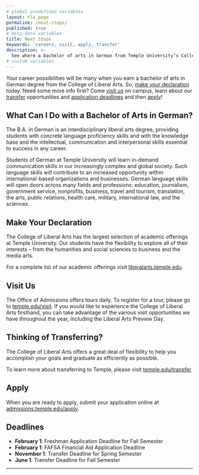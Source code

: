```yaml
---
# global predefined variables
layout: tla_page
permalink: /next-stops/
published: true
# meta-data variables
title: Next Stops
keywords: 'careers, visit, apply, transfer'
description: >-
  See where a bachelor of arts in German from Temple University’s College of Liberal Arts can take you. Visit us, learn about transfer opportunities and application deadlines, and apply.
# custom variables
---
```

Your career possibilities will be many when you earn a bachelor of arts in German degree from the College of Liberal Arts. So, [make your declaration](#make-your-declaration) today. Need some more info first? Come [visit us](#visit-us) on campus, learn about our [transfer](#thinking-about-transferring) opportunities and [application deadlines](#deadlines) and then [apply](#apply)!

## What Can I Do with a Bachelor of Arts in German?
The B.A. in German is an interdisciplinary liberal arts degree, providing students with concrete language proficiency skills and with the knowledge base and the intellectual, communication and interpersonal skills essential to success in any career.

Students of German at Temple University will learn in-demand communication skills in our increasingly complex and global society. Such language skills will contribute to an increased opportunity within international-based organizations and businesses. German language skills will open doors across many fields and professions: education, journalism, government service, nonprofits, business, travel and tourism, translation, the arts, public relations, health care, military, international law, and the sciences.

## Make Your Declaration
The College of Liberal Arts has the largest selection of  academic offerings at Temple University. Our students have the flexibility to explore all of their interests – from the humanities and social sciences to business and the media arts.   

For a complete list of our academic offerings visit [liberalarts.temple.edu](https://liberalarts.temple.edu/).

## Visit Us
The Office of Admissions offers tours daily. To register for a tour, please go to [temple.edu/visit](https://admissions.temple.edu/visit). If you would like to experience the College of Liberal Arts firsthand, you can take advantage of the various visit  opportunities we have throughout the year, including the Liberal Arts Preview Day.

## Thinking of Transferring?
The College of Liberal Arts offers a great deal of flexibility to help you accomplish your goals and graduate as efficiently as possible.

To learn more about transferring to Temple, please visit [temple.edu/transfer](https://admissions.temple.edu/apply/transfer-applicant)

## Apply
When you are ready to apply, submit your application online at [admissions.temple.edu/apply](https://admissions.temple.edu/apply).

## Deadlines

- **February 1**: Freshman Application Deadline for Fall Semester
- **February 1**: FAFSA Financial Aid Application Deadline
- **November 1**: Transfer Deadline for Spring Semester
- **June 1**: Transfer Deadline for Fall Semester

___

<script type="text/javascript" src="https://form.jotform.com/jsform/82124163988160"></script>
